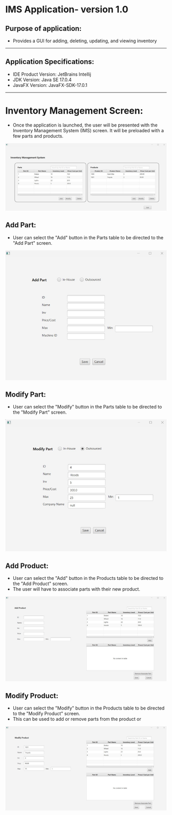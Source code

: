 # IMS Application- version 1.0

## Purpose of application:
- Provides a GUI for adding, deleting, updating, and viewing inventory

--------------------------------------------------------------------------------------------------------------------

## Application Specifications:

- IDE Product Version: JetBrains Intellij
- JDK Version: Java SE 17.0.4
- JavaFX Version: JavaFX-SDK-17.0.1

--------------------------------------------------------------------------------------------------------------------

# Inventory Management Screen:
- Once the application is launched, the user will be presented with the Inventory Management System (IMS) screen. It will be preloaded with a few parts and products.

<img src="images/C482_IMS_Screen.jpg" title="IMS Screen">

## Add Part: 
- User can select the "Add" button in the Parts table to be directed to the "Add Part" screen.

<img src="images/C482_Add_Part.jpg" title="Add Part">

## Modify Part:
- User can select the "Modify" button in the Parts table to be directed to the "Modify Part" screen.

<img src="images/C482_Modify_Part.jpg" title="Modify Part">

## Add Product:
- User can select the "Add" button in the Products table to be directed to the "Add Product" screen.
- The user will have to associate parts with their new product.

<img src="images/C482_Add_Product.jpg" title="Add Product">

## Modify Product:
- User can select the "Modify" button in the Products table to be directed to the "Modify Product" screen.
- This can be used to add or remove parts from the product or 

<img src="images/C482_Modify_Product.jpg" title="ModifyProduct">

